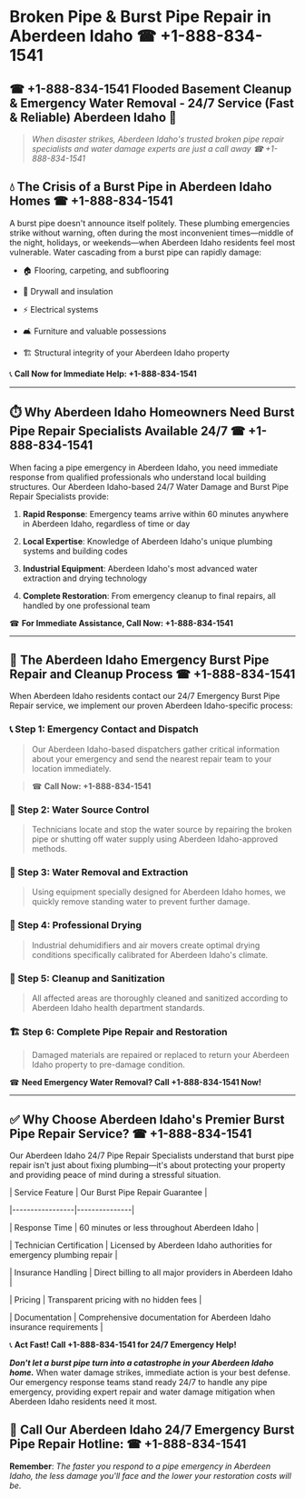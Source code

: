 # Broken Pipe & Burst Pipe Repair in Aberdeen Idaho ☎ +1-888-834-1541  
## ☎ +1-888-834-1541 Flooded Basement Cleanup & Emergency Water Removal - 24/7 Service (Fast & Reliable) Aberdeen Idaho 🚨  

> *When disaster strikes, Aberdeen Idaho's trusted broken pipe repair specialists and water damage experts are just a call away ☎ +1-888-834-1541*  

## 💧 The Crisis of a Burst Pipe in Aberdeen Idaho Homes ☎ +1-888-834-1541  

A burst pipe doesn't announce itself politely. These plumbing emergencies strike without warning, often during the most inconvenient times—middle of the night, holidays, or weekends—when Aberdeen Idaho residents feel most vulnerable. Water cascading from a burst pipe can rapidly damage:  

* 🏠 Flooring, carpeting, and subflooring  
* 🧱 Drywall and insulation  
* ⚡ Electrical systems  
* 🛋️ Furniture and valuable possessions  
* 🏗️ Structural integrity of your Aberdeen Idaho property  

📞 **Call Now for Immediate Help: +1-888-834-1541**  

---  

## ⏱️ Why Aberdeen Idaho Homeowners Need Burst Pipe Repair Specialists Available 24/7 ☎ +1-888-834-1541  

When facing a pipe emergency in Aberdeen Idaho, you need immediate response from qualified professionals who understand local building structures. Our Aberdeen Idaho-based 24/7 Water Damage and Burst Pipe Repair Specialists provide:  

1. **Rapid Response**: Emergency teams arrive within 60 minutes anywhere in Aberdeen Idaho, regardless of time or day  
2. **Local Expertise**: Knowledge of Aberdeen Idaho's unique plumbing systems and building codes  
3. **Industrial Equipment**: Aberdeen Idaho's most advanced water extraction and drying technology  
4. **Complete Restoration**: From emergency cleanup to final repairs, all handled by one professional team  

☎ **For Immediate Assistance, Call Now: +1-888-834-1541**  

---  

## 🔧 The Aberdeen Idaho Emergency Burst Pipe Repair and Cleanup Process ☎ +1-888-834-1541  

When Aberdeen Idaho residents contact our 24/7 Emergency Burst Pipe Repair service, we implement our proven Aberdeen Idaho-specific process:  

### 📞 Step 1: Emergency Contact and Dispatch  
> Our Aberdeen Idaho-based dispatchers gather critical information about your emergency and send the nearest repair team to your location immediately.  
> ☎ **Call Now: +1-888-834-1541**  

### 🚿 Step 2: Water Source Control  
> Technicians locate and stop the water source by repairing the broken pipe or shutting off water supply using Aberdeen Idaho-approved methods.  

### 🌊 Step 3: Water Removal and Extraction  
> Using equipment specially designed for Aberdeen Idaho homes, we quickly remove standing water to prevent further damage.  

### 💨 Step 4: Professional Drying  
> Industrial dehumidifiers and air movers create optimal drying conditions specifically calibrated for Aberdeen Idaho's climate.  

### 🧼 Step 5: Cleanup and Sanitization  
> All affected areas are thoroughly cleaned and sanitized according to Aberdeen Idaho health department standards.  

### 🏗️ Step 6: Complete Pipe Repair and Restoration  
> Damaged materials are repaired or replaced to return your Aberdeen Idaho property to pre-damage condition.  

☎ **Need Emergency Water Removal? Call +1-888-834-1541 Now!**  

---  

## ✅ Why Choose Aberdeen Idaho's Premier Burst Pipe Repair Service? ☎ +1-888-834-1541  

Our Aberdeen Idaho 24/7 Pipe Repair Specialists understand that burst pipe repair isn't just about fixing plumbing—it's about protecting your property and providing peace of mind during a stressful situation.  

| Service Feature | Our Burst Pipe Repair Guarantee |  
|-----------------|---------------|  
| Response Time | 60 minutes or less throughout Aberdeen Idaho |  
| Technician Certification | Licensed by Aberdeen Idaho authorities for emergency plumbing repair |  
| Insurance Handling | Direct billing to all major providers in Aberdeen Idaho |  
| Pricing | Transparent pricing with no hidden fees |  
| Documentation | Comprehensive documentation for Aberdeen Idaho insurance requirements |  

📞 **Act Fast! Call +1-888-834-1541 for 24/7 Emergency Help!**  

***Don't let a burst pipe turn into a catastrophe in your Aberdeen Idaho home.*** When water damage strikes, immediate action is your best defense. Our emergency response teams stand ready 24/7 to handle any pipe emergency, providing expert repair and water damage mitigation when Aberdeen Idaho residents need it most.  

## 📱 Call Our Aberdeen Idaho 24/7 Emergency Burst Pipe Repair Hotline: ☎ +1-888-834-1541  

**Remember**: *The faster you respond to a pipe emergency in Aberdeen Idaho, the less damage you'll face and the lower your restoration costs will be.*